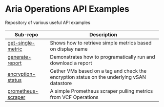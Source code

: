 # Aria Operations API Examples

Repository of various useful API examples

| Sub-repo                                | Description                                                                                |
|-----------------------------------------|--------------------------------------------------------------------------------------------|
| [get-single-metric](get-single-metric)  | Shows how to retrieve simple metrics based on display name                                 |
| [generate-report](generate-report)      | Demonstrates how to programatically run and download a report                              |
| [encryption-status](encryption-status)  | Gather VMs based on a tag and check the encryption status on the underlying vSAN datastore |
| [prometheus-scraper](prometheus-scraper) | A simple Prometheus scraper pulling metrics from VCF Operations                            |

